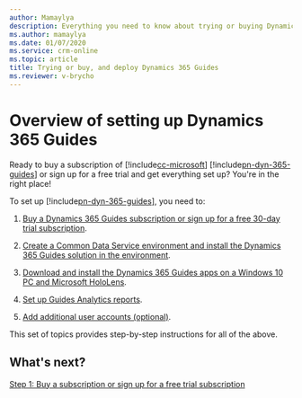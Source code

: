 ```yaml
---
author: Mamaylya
description: Everything you need to know about trying or buying Dynamics 365 Guides, configuring the solution, and installing the apps.
ms.author: mamaylya
ms.date: 01/07/2020
ms.service: crm-online
ms.topic: article
title: Trying or buy, and deploy Dynamics 365 Guides
ms.reviewer: v-brycho
---
```


# Overview of setting up Dynamics 365 Guides

Ready to buy a subscription of [!include[cc-microsoft](../includes/cc-microsoft.md)] [!include[pn-dyn-365-guides](../includes/pn-dyn-365-guides.md)] or sign up for a free trial and get everything set up? You're in the right place! 

To set up [!include[pn-dyn-365-guides](../includes/pn-dyn-365-guides.md)], you need to:

1. [Buy a Dynamics 365 Guides subscription or sign up for a free 30-day trial subscription](setup-step-one.md).

2. [Create a Common Data Service environment and install the Dynamics 365 Guides solution in the environment](setup-step-two.md).

3. [Download and install the Dynamics 365 Guides apps on a Windows 10 PC and Microsoft HoloLens](setup-step-three.md).

4. [Set up Guides Analytics reports](setup-step-four.md).

5. [Add additional user accounts (optional)](setup-step-five.md).

This set of topics provides step-by-step instructions for all of the above.

## What's next?

[Step 1: Buy a subscription or sign up for a free trial subscription](setup-step-one.md)<br>
